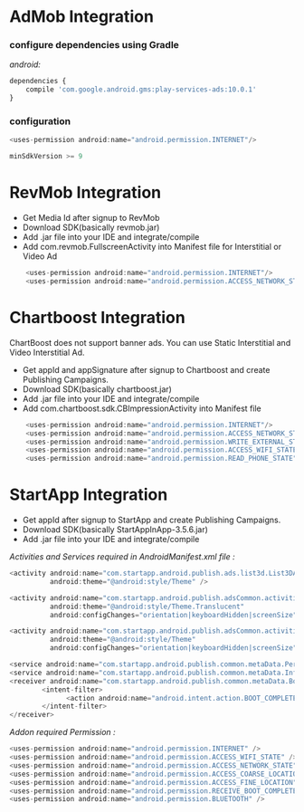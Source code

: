 # AdMob Integration

### configure dependencies using Gradle

*android:*

```javascript
dependencies {
    compile 'com.google.android.gms:play-services-ads:10.0.1'
}
```

### configuration

```javascript
<uses-permission android:name="android.permission.INTERNET"/>

minSdkVersion >= 9
```


# RevMob Integration

- Get Media Id after signup to RevMob
- Download SDK(basically revmob.jar)
- Add .jar file into your IDE and integrate/compile
- Add com.revmob.FullscreenActivity into Manifest file for Interstitial or Video Ad

```javascript
    <uses-permission android:name="android.permission.INTERNET"/>
    <uses-permission android:name="android.permission.ACCESS_NETWORK_STATE" />
```

# Chartboost Integration

ChartBoost does not support banner ads. You can use Static Interstitial and Video Interstitial Ad.

- Get appId and appSignature after signup to Chartboost and create Publishing Campaigns.
- Download SDK(basically chartboost.jar)
- Add .jar file into your IDE and integrate/compile
- Add com.chartboost.sdk.CBImpressionActivity into Manifest file

```javascript
    <uses-permission android:name="android.permission.INTERNET"/>
    <uses-permission android:name="android.permission.ACCESS_NETWORK_STATE" />
    <uses-permission android:name="android.permission.WRITE_EXTERNAL_STORAGE" />
    <uses-permission android:name="android.permission.ACCESS_WIFI_STATE"/>
    <uses-permission android:name="android.permission.READ_PHONE_STATE" />
```

# StartApp Integration

- Get appId after signup to StartApp and create Publishing Campaigns.
- Download SDK(basically StartAppInApp-3.5.6.jar)
- Add .jar file into your IDE and integrate/compile

*Activities and Services required in AndroidManifest.xml file :*

```javascript
<activity android:name="com.startapp.android.publish.ads.list3d.List3DActivity"
          android:theme="@android:style/Theme" />

<activity android:name="com.startapp.android.publish.adsCommon.activities.OverlayActivity"
          android:theme="@android:style/Theme.Translucent"
          android:configChanges="orientation|keyboardHidden|screenSize" />

<activity android:name="com.startapp.android.publish.adsCommon.activities.FullScreenActivity"
          android:theme="@android:style/Theme"
          android:configChanges="orientation|keyboardHidden|screenSize" />

<service android:name="com.startapp.android.publish.common.metaData.PeriodicMetaDataService" />
<service android:name="com.startapp.android.publish.common.metaData.InfoEventService" />
<receiver android:name="com.startapp.android.publish.common.metaData.BootCompleteListener" >
        <intent-filter>
              <action android:name="android.intent.action.BOOT_COMPLETED" />
        </intent-filter>
</receiver>
```

*Addon required Permission  :*

```javascript
<uses-permission android:name="android.permission.INTERNET" />
<uses-permission android:name="android.permission.ACCESS_WIFI_STATE" />
<uses-permission android:name="android.permission.ACCESS_NETWORK_STATE" />
<uses-permission android:name="android.permission.ACCESS_COARSE_LOCATION" />
<uses-permission android:name="android.permission.ACCESS_FINE_LOCATION" />
<uses-permission android:name="android.permission.RECEIVE_BOOT_COMPLETED" />
<uses-permission android:name="android.permission.BLUETOOTH" />
```


